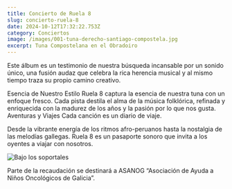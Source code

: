 ```yaml
---
title: Concierto de Ruela 8
slug: concierto-ruela-8
date: 2024-10-12T17:32:22.753Z
category: Conciertos
image: /images/001-tuna-derecho-santiago-compostela.jpg
excerpt: Tuna Compostelana en el Obradoiro
---
```

<!--StartFragment-->

Este álbum es un testimonio de nuestra búsqueda incansable por un sonido único, una fusión audaz que celebra la rica herencia musical y al mismo tiempo traza su propio camino creativo.

 Esencia de Nuestro Estilo Ruela 8 captura la esencia de nuestra tuna con un enfoque fresco. Cada pista destila el alma de la música folklórica, refinada y enriquecida con la madurez de los años y la pasión por lo que nos gusta. Aventuras y Viajes Cada canción es un diario de viaje. 

Desde la vibrante energía de los ritmos afro-peruanos hasta la nostalgia de las melodías gallegas. Ruela 8 es un pasaporte sonoro que invita a los oyentes a viajar con nosotros. 

![Bajo los soportales](/images/003-tuna-derecho-santiago-compostela.jpg "Tuna en pose bajo los soportales en la plaza del Obradoiro")

Parte de la recaudación se destinará a ASANOG “Asociación de Ayuda a Niños Oncológicos de Galicia”.

<!--EndFragment-->